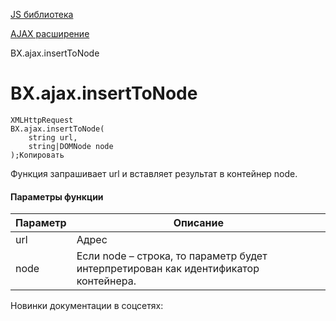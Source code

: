 [JS библиотека](/api_help/js_lib/index.php)

[AJAX расширение](/api_help/js_lib/ajax/index.php)

BX.ajax.insertToNode

BX.ajax.insertToNode
====================

```
XMLHttpRequest 
BX.ajax.insertToNode(
	string url,
	string|DOMNode node
);Копировать
```

Функция запрашивает url и вставляет результат в контейнер node.

#### Параметры функции

| Параметр | Описание |
| --- | --- |
| url | Адрес |
| node | Если node – строка, то параметр будет интерпретирован как идентификатор контейнера. |

Новинки документации в соцсетях: